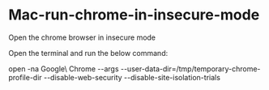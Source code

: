 # Mac-run-chrome-in-insecure-mode
Open the chrome browser in insecure mode

Open the terminal and run the below command:

open -na Google\ Chrome --args --user-data-dir=/tmp/temporary-chrome-profile-dir --disable-web-security --disable-site-isolation-trials
